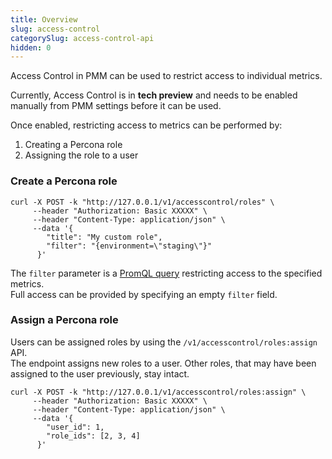 ```yaml
---
title: Overview
slug: access-control
categorySlug: access-control-api
hidden: 0
---
```


Access Control in PMM can be used to restrict access to individual metrics.  

Currently, Access Control is in **tech preview** and needs to be enabled manually from PMM settings before it can be used.

Once enabled, restricting access to metrics can be performed by:

1. Creating a Percona role
2. Assigning the role to a user

### Create a Percona role

```shell
curl -X POST -k "http://127.0.0.1/v1/accesscontrol/roles" \
     --header "Authorization: Basic XXXXX" \
     --header "Content-Type: application/json" \
     --data '{
        "title": "My custom role",
        "filter": "{environment=\"staging\"}"
      }'
```

The `filter` parameter is a [PromQL query](https://prometheus.io/docs/prometheus/latest/querying/basics/) restricting access to the specified metrics.  
Full access can be provided by specifying an empty `filter` field.

### Assign a Percona role

Users can be assigned roles by using the `/v1/accesscontrol/roles:assign` API.  
The endpoint assigns new roles to a user. Other roles, that may have been assigned to the user previously, stay intact.

```shell
curl -X POST -k "http://127.0.0.1/v1/accesscontrol/roles:assign" \
     --header "Authorization: Basic XXXXX" \
     --header "Content-Type: application/json" \
     --data '{
        "user_id": 1,
        "role_ids": [2, 3, 4]
      }'
```
